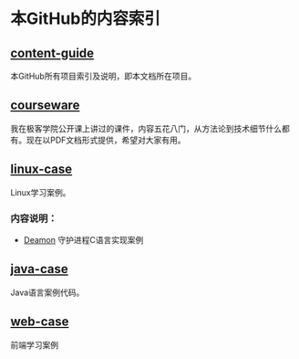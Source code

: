 # 本GitHub的内容索引


## [content-guide](https://github.com/magician000/content-guide)
本GitHub所有项目索引及说明，即本文档所在项目。

## [courseware](https://github.com/magician000/courseware)
我在极客学院公开课上讲过的课件，内容五花八门，从方法论到技术细节什么都有。现在以PDF文档形式提供，希望对大家有用。

## [linux-case](https://github.com/magician000/linux-case) 
Linux学习案例。
### 内容说明：
* [Deamon](https://github.com/magician000/linux-case/tree/master/Daemon) 守护进程C语言实现案例

## [java-case](https://github.com/magician000/java-case)
Java语言案例代码。


## [web-case](https://github.com/magician000/web-case)
前端学习案例 